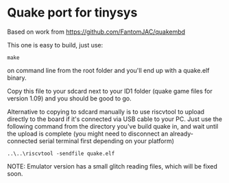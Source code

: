 # Quake port for tinysys

Based on work from
https://github.com/FantomJAC/quakembd

This one is easy to build, just use:

```
make
```

on command line from the root folder and you'll end up with a quake.elf binary.

Copy this file to your sdcard next to your ID1 folder (quake game files for version 1.09) and you should be good to go.

Alternative to copying to sdcard manually is to use riscvtool to upload directly to the board if it's connected via USB cable to your PC. Just use the following command from the directory you've build quake in, and wait until the upload is complete (you might need to disconnect an already-connected serial terminal first depending on your platform)

```
..\..\riscvtool -sendfile quake.elf
```

NOTE: Emulator version has a small glitch reading files, which will be fixed soon.
